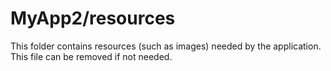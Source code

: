 # MyApp2/resources

This folder contains resources (such as images) needed by the application. This file can
be removed if not needed.
